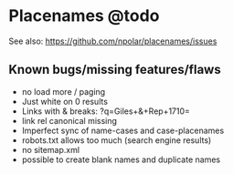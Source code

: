 # Placenames @todo

See also: https://github.com/npolar/placenames/issues

## Known bugs/missing features/flaws

- no load more / paging
- Just white on 0 results
- Links with & breaks: ?q=Giles+&+Rep+1710=
- link rel canonical missing
- Imperfect sync of name-cases and case-placenames
- robots.txt allows too much (search engine results)
- no sitemap.xml
- possible to create blank names and duplicate names
